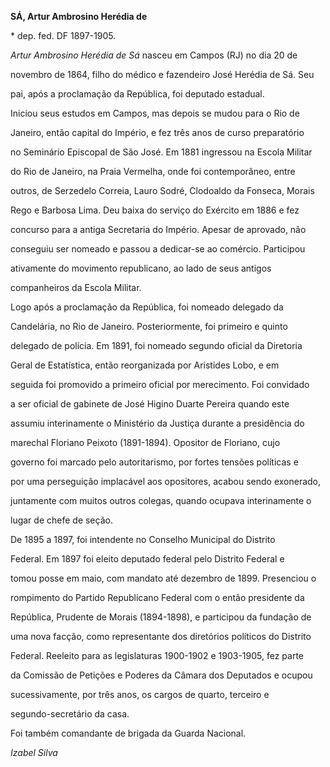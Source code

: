 **SÁ, Artur Ambrosino Herédia de**



\* dep. fed. DF 1897-1905.



*Artur Ambrosino Herédia de Sá* nasceu em Campos (RJ) no dia 20 de

novembro de 1864, filho do médico e fazendeiro José Herédia de Sá. Seu

pai, após a proclamação da República, foi deputado estadual.



Iniciou seus estudos em Campos, mas depois se mudou para o Rio de

Janeiro, então capital do Império, e fez três anos de curso preparatório

no Seminário Episcopal de São José. Em 1881 ingressou na Escola Militar

do Rio de Janeiro, na Praia Vermelha, onde foi contemporâneo, entre

outros, de Serzedelo Correia, Lauro Sodré, Clodoaldo da Fonseca, Morais

Rego e Barbosa Lima. Deu baixa do serviço do Exército em 1886 e fez

concurso para a antiga Secretaria do Império. Apesar de aprovado, não

conseguiu ser nomeado e passou a dedicar-se ao comércio. Participou

ativamente do movimento republicano, ao lado de seus antigos

companheiros da Escola Militar.



Logo após a proclamação da República, foi nomeado delegado da

Candelária, no Rio de Janeiro. Posteriormente, foi primeiro e quinto

delegado de polícia. Em 1891, foi nomeado segundo oficial da Diretoria

Geral de Estatística, então reorganizada por Aristides Lobo, e em

seguida foi promovido a primeiro oficial por merecimento. Foi convidado

a ser oficial de gabinete de José Higino Duarte Pereira quando este

assumiu interinamente o Ministério da Justiça durante a presidência do

marechal Floriano Peixoto (1891-1894). Opositor de Floriano, cujo

governo foi marcado pelo autoritarismo, por fortes tensões políticas e

por uma perseguição implacável aos opositores, acabou sendo exonerado,

juntamente com muitos outros colegas, quando ocupava interinamente o

lugar de chefe de seção.



De 1895 a 1897, foi intendente no Conselho Municipal do Distrito

Federal. Em 1897 foi eleito deputado federal pelo Distrito Federal e

tomou posse em maio, com mandato até dezembro de 1899. Presenciou o

rompimento do Partido Republicano Federal com o então presidente da

República, Prudente de Morais (1894-1898), e participou da fundação de

uma nova facção, como representante dos diretórios políticos do Distrito

Federal. Reeleito para as legislaturas 1900-1902 e 1903-1905, fez parte

da Comissão de Petições e Poderes da Câmara dos Deputados e ocupou

sucessivamente, por três anos, os cargos de quarto, terceiro e

segundo-secretário da casa.



Foi também comandante de brigada da Guarda Nacional.



*Izabel Silva*




